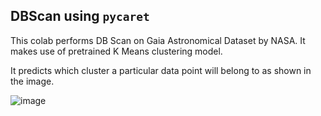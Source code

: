 ## DBScan using ```pycaret```

This colab performs DB Scan on Gaia Astronomical Dataset by NASA. It makes use of pretrained K Means clustering model.

It predicts which cluster a particular data point will belong to as shown in the image.

![image](https://github.com/AdityaKulkarni/sjsu/assets/25547842/8471588a-9684-4ccc-8619-6a0f6531234c)
